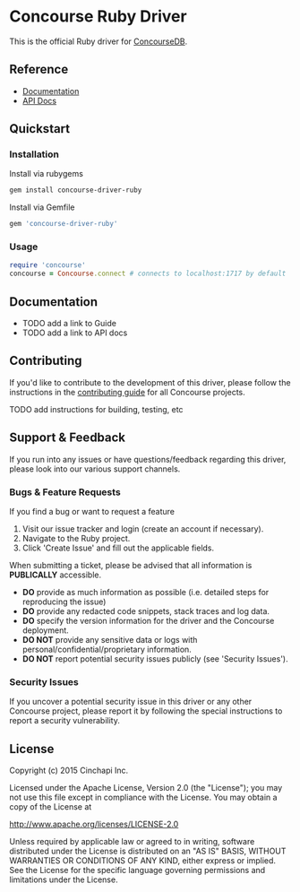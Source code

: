 # Concourse Ruby Driver
This is the official Ruby driver for [ConcourseDB](http://concoursedb.com).

## Reference
* [Documentation](http://concoursedb.com)
* [API Docs](http://concoursedb.com)

## Quickstart
### Installation
Install via rubygems
```bash
gem install concourse-driver-ruby
```
Install via Gemfile
```ruby
gem 'concourse-driver-ruby'
```
### Usage
```ruby
require 'concourse'
concourse = Concourse.connect # connects to localhost:1717 by default
```
## Documentation
* TODO add a link to Guide
* TODO add a link to API docs

## Contributing
If you'd like to contribute to the development of this driver, please follow the instructions in the [contributing guide](../CONTRIBUTING.md) for all Concourse projects.

TODO add instructions for building, testing, etc

## Support & Feedback
If you run into any issues or have questions/feedback regarding this driver, please look into our various support channels.

### Bugs & Feature Requests
If you find a bug or want to request a feature
1. Visit our issue tracker and login (create an account if necessary).
2. Navigate to the Ruby project.
3. Click 'Create Issue' and fill out the applicable fields.

When submitting a ticket, please be advised that all information is **PUBLICALLY** accessible.
* **DO** provide as much information as possible (i.e. detailed steps for reproducing the issue)
* **DO** provide any redacted code snippets, stack traces and log data.
* **DO** specify the version information for the driver and the Concourse deployment.
* **DO NOT** provide any sensitive data or logs with personal/confidential/proprietary information.
* **DO NOT** report potential security issues publicly (see 'Security Issues').

### Security Issues
If you uncover a potential security issue in this driver or any other Concourse project, please report it by following the special instructions to report a security vulnerability.

## License
Copyright (c) 2015 Cinchapi Inc.

Licensed under the Apache License, Version 2.0 (the "License"); you may not use this file except in compliance with the License. You may obtain a copy of the License at

http://www.apache.org/licenses/LICENSE-2.0

Unless required by applicable law or agreed to in writing, software distributed under the License is distributed on an "AS IS" BASIS, WITHOUT WARRANTIES OR CONDITIONS OF ANY KIND, either express or implied. See the License for the specific language governing permissions and limitations under the License.
